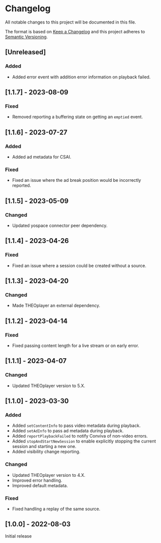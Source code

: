 # Changelog

All notable changes to this project will be documented in this file.

The format is based on [Keep a Changelog](http://keepachangelog.com/en/1.0.0/)
and this project adheres to [Semantic Versioning](http://semver.org/spec/v2.0.0.html).

## [Unreleased]

### Added

- Added error event with addition error information on playback failed.

## [1.1.7] - 2023-08-09

### Fixed

- Removed reporting a buffering state on getting an `emptied` event.

## [1.1.6] - 2023-07-27

### Added

- Added ad metadata for CSAI.

### Fixed

- Fixed an issue where the ad break position would be incorrectly reported. 

## [1.1.5] - 2023-05-09

### Changed

- Updated yospace connector peer dependency.

## [1.1.4] - 2023-04-26

### Fixed

- Fixed an issue where a session could be created without a source.

## [1.1.3] - 2023-04-20

### Changed

- Made THEOplayer an external dependency.

## [1.1.2] - 2023-04-14

### Fixed

- Fixed passing content length for a live stream or on early error.

## [1.1.1] - 2023-04-07

### Changed

- Updated THEOplayer version to 5.X.

## [1.1.0] - 2023-03-30

### Added

- Added `setContentInfo` to pass video metadata during playback.
- Added `setAdInfo` to pass ad metadata during playback.
- Added `reportPlaybackFailed` to notify Conviva of non-video errors.
- Added `stopAndStartNewSession` to enable explicitly stopping the current session and starting a new one.
- Added visibility change reporting.

### Changed

- Updated THEOplayer version to 4.X.
- Improved error handling.
- Improved default metadata.

### Fixed

- Fixed handling a replay of the same source.

## [1.0.0] - 2022-08-03

Initial release
